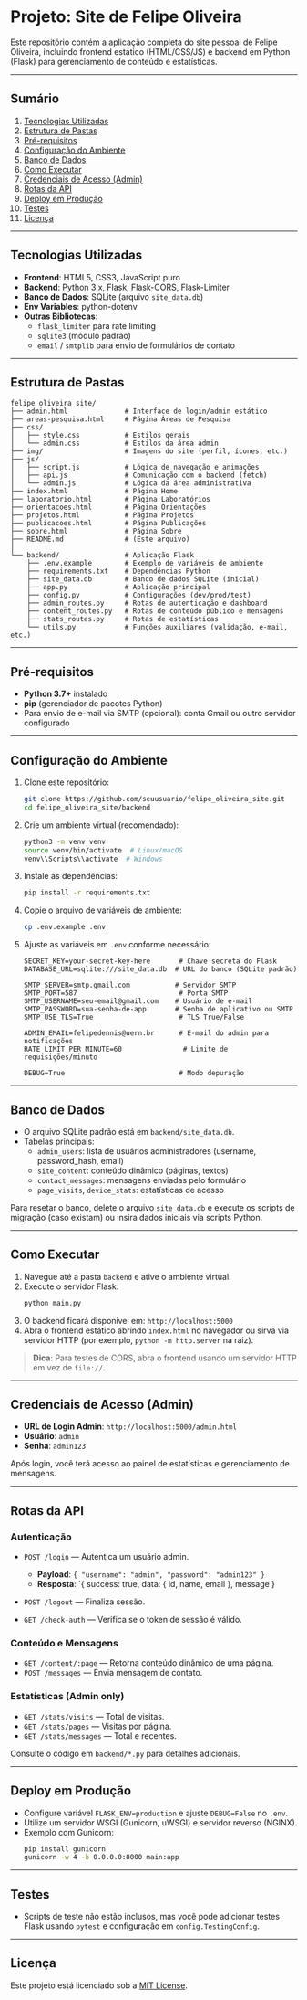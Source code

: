 # Projeto: Site de Felipe Oliveira

Este repositório contém a aplicação completa do site pessoal de Felipe Oliveira, incluindo frontend estático (HTML/CSS/JS) e backend em Python (Flask) para gerenciamento de conteúdo e estatísticas.

---

## Sumário

1. [Tecnologias Utilizadas](#tecnologias-utilizadas)
2. [Estrutura de Pastas](#estrutura-de-pastas)
3. [Pré-requisitos](#pré-requisitos)
4. [Configuração do Ambiente](#configura%C3%A7%C3%A3o-do-ambiente)
5. [Banco de Dados](#banco-de-dados)
6. [Como Executar](#como-executar)
7. [Credenciais de Acesso (Admin)](#credenciais-de-acesso-admin)
8. [Rotas da API](#rotas-da-api)
9. [Deploy em Produção](#deploy-em-produ%C3%A7%C3%A3o)
10. [Testes](#testes)
11. [Licença](#licen%C3%A7a)

---

## Tecnologias Utilizadas

- **Frontend**: HTML5, CSS3, JavaScript puro
- **Backend**: Python 3.x, Flask, Flask-CORS, Flask-Limiter
- **Banco de Dados**: SQLite (arquivo `site_data.db`)
- **Env Variables**: python-dotenv
- **Outras Bibliotecas**:
  - `flask_limiter` para rate limiting
  - `sqlite3` (módulo padrão)
  - `email` / `smtplib` para envio de formulários de contato

---

## Estrutura de Pastas

```
felipe_oliveira_site/
├── admin.html              # Interface de login/admin estático
├── areas-pesquisa.html     # Página Áreas de Pesquisa
├── css/
│   ├── style.css           # Estilos gerais
│   └── admin.css           # Estilos da área admin
├── img/                    # Imagens do site (perfil, ícones, etc.)
├── js/
│   ├── script.js           # Lógica de navegação e animações
│   ├── api.js              # Comunicação com o backend (fetch)
│   └── admin.js            # Lógica da área administrativa
├── index.html              # Página Home
├── laboratorio.html        # Página Laboratórios
├── orientacoes.html        # Página Orientações
├── projetos.html           # Página Projetos
├── publicacoes.html        # Página Publicações
├── sobre.html              # Página Sobre
├── README.md               # (Este arquivo)
│
└── backend/                # Aplicação Flask
    ├── .env.example        # Exemplo de variáveis de ambiente
    ├── requirements.txt    # Dependências Python
    ├── site_data.db        # Banco de dados SQLite (inicial)
    ├── app.py              # Aplicação principal
    ├── config.py           # Configurações (dev/prod/test)
    ├── admin_routes.py     # Rotas de autenticação e dashboard
    ├── content_routes.py   # Rotas de conteúdo público e mensagens
    ├── stats_routes.py     # Rotas de estatísticas
    └── utils.py            # Funções auxiliares (validação, e-mail, etc.)
```

---

## Pré-requisitos

- **Python 3.7+** instalado
- **pip** (gerenciador de pacotes Python)
- Para envio de e-mail via SMTP (opcional): conta Gmail ou outro servidor configurado

---

## Configuração do Ambiente

1. Clone este repositório:

   ```bash
   git clone https://github.com/seuusuario/felipe_oliveira_site.git
   cd felipe_oliveira_site/backend
   ```

2. Crie um ambiente virtual (recomendado):

   ```bash
   python3 -m venv venv
   source venv/bin/activate  # Linux/macOS
   venv\\Scripts\\activate  # Windows
   ```

3. Instale as dependências:

   ```bash
   pip install -r requirements.txt
   ```

4. Copie o arquivo de variáveis de ambiente:

   ```bash
   cp .env.example .env
   ```

5. Ajuste as variáveis em `.env` conforme necessário:

   ```dotenv
   SECRET_KEY=your-secret-key-here       # Chave secreta do Flask
   DATABASE_URL=sqlite:///site_data.db  # URL do banco (SQLite padrão)

   SMTP_SERVER=smtp.gmail.com           # Servidor SMTP
   SMTP_PORT=587                         # Porta SMTP
   SMTP_USERNAME=seu-email@gmail.com    # Usuário de e-mail
   SMTP_PASSWORD=sua-senha-de-app       # Senha de aplicativo ou SMTP
   SMTP_USE_TLS=True                     # TLS True/False

   ADMIN_EMAIL=felipedennis@uern.br      # E-mail do admin para notificações
   RATE_LIMIT_PER_MINUTE=60               # Limite de requisições/minuto

   DEBUG=True                            # Modo depuração
   ```

---

## Banco de Dados

- O arquivo SQLite padrão está em `backend/site_data.db`.
- Tabelas principais:
  - `admin_users`: lista de usuários administradores (username, password\_hash, email)
  - `site_content`: conteúdo dinâmico (páginas, textos)
  - `contact_messages`: mensagens enviadas pelo formulário
  - `page_visits`, `device_stats`: estatísticas de acesso

Para resetar o banco, delete o arquivo `site_data.db` e execute os scripts de migração (caso existam) ou insira dados iniciais via scripts Python.

---

## Como Executar

1. Navegue até a pasta `backend` e ative o ambiente virtual.
2. Execute o servidor Flask:
   ```bash
   python main.py
   ```
3. O backend ficará disponível em: `http://localhost:5000`
4. Abra o frontend estático abrindo `index.html` no navegador ou sirva via servidor HTTP (por exemplo, `python -m http.server` na raiz).

> **Dica**: Para testes de CORS, abra o frontend usando um servidor HTTP em vez de `file://`.

---

## Credenciais de Acesso (Admin)

- **URL de Login Admin**: `http://localhost:5000/admin.html`
- **Usuário**: `admin`
- **Senha**: `admin123`

Após login, você terá acesso ao painel de estatísticas e gerenciamento de mensagens.

---

## Rotas da API

### Autenticação

- `POST /login` — Autentica um usuário admin.

  - **Payload**: `{ "username": "admin", "password": "admin123" }`
  - **Resposta**: \`{ success: true, data: { id, name, email }, message }

- `POST /logout` — Finaliza sessão.

- `GET /check-auth` — Verifica se o token de sessão é válido.

### Conteúdo e Mensagens

- `GET /content/:page` — Retorna conteúdo dinâmico de uma página.
- `POST /messages` — Envia mensagem de contato.

### Estatísticas (Admin only)

- `GET /stats/visits` — Total de visitas.
- `GET /stats/pages` — Visitas por página.
- `GET /stats/messages` — Total e recentes.

Consulte o código em `backend/*.py` para detalhes adicionais.

---

## Deploy em Produção

- Configure variável `FLASK_ENV=production` e ajuste `DEBUG=False` no `.env`.
- Utilize um servidor WSGI (Gunicorn, uWSGI) e servidor reverso (NGINX).
- Exemplo com Gunicorn:
  ```bash
  pip install gunicorn
  gunicorn -w 4 -b 0.0.0.0:8000 main:app
  ```

---

## Testes

- Scripts de teste não estão inclusos, mas você pode adicionar testes Flask usando `pytest` e configuração em `config.TestingConfig`.

---

## Licença

Este projeto está licenciado sob a [MIT License](LICENSE).

